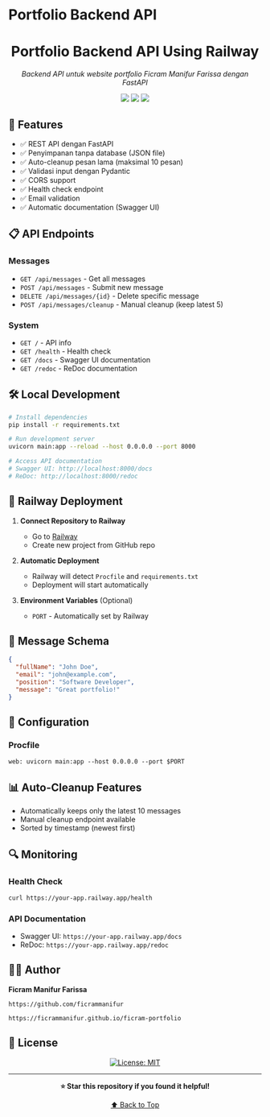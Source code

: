 # Portfolio Backend API

<h1 align="center">Portfolio Backend API Using Railway</h1>
<p align="center"><em>Backend API untuk website portfolio Ficram Manifur Farissa dengan FastAPI</em></p>

<p align="center">
  <img src="https://img.shields.io/badge/last%20commit-today-brightgreen" />
  <img src="https://img.shields.io/badge/c++-100%25-blue" />
  <img src="https://img.shields.io/badge/languages-1-informational" />
</p>

## 🚀 Features

- ✅ REST API dengan FastAPI
- ✅ Penyimpanan tanpa database (JSON file)
- ✅ Auto-cleanup pesan lama (maksimal 10 pesan)
- ✅ Validasi input dengan Pydantic
- ✅ CORS support
- ✅ Health check endpoint
- ✅ Email validation
- ✅ Automatic documentation (Swagger UI)

## 📋 API Endpoints

### Messages
- `GET /api/messages` - Get all messages
- `POST /api/messages` - Submit new message
- `DELETE /api/messages/{id}` - Delete specific message
- `POST /api/messages/cleanup` - Manual cleanup (keep latest 5)

### System
- `GET /` - API info
- `GET /health` - Health check
- `GET /docs` - Swagger UI documentation
- `GET /redoc` - ReDoc documentation

## 🛠 Local Development

```bash
# Install dependencies
pip install -r requirements.txt
```

```bash
# Run development server
uvicorn main:app --reload --host 0.0.0.0 --port 8000
```

```bash
# Access API documentation
# Swagger UI: http://localhost:8000/docs
# ReDoc: http://localhost:8000/redoc
```

## 🚀 Railway Deployment

1. **Connect Repository to Railway**
   - Go to [Railway](https://railway.app)
   - Create new project from GitHub repo

2. **Automatic Deployment**
   - Railway will detect `Procfile` and `requirements.txt`
   - Deployment will start automatically

3. **Environment Variables** (Optional)
   - `PORT` - Automatically set by Railway

## 📝 Message Schema

```json
{
  "fullName": "John Doe",
  "email": "john@example.com",
  "position": "Software Developer",
  "message": "Great portfolio!"
}
```

## 🔧 Configuration

### Procfile
```
web: uvicorn main:app --host 0.0.0.0 --port $PORT
```

## 📊 Auto-Cleanup Features

- Automatically keeps only the latest 10 messages
- Manual cleanup endpoint available
- Sorted by timestamp (newest first)

## 🔍 Monitoring

### Health Check
```bash
curl https://your-app.railway.app/health
```

### API Documentation
- Swagger UI: `https://your-app.railway.app/docs`
- ReDoc: `https://your-app.railway.app/redoc`

## 👨‍💻 Author

**Ficram Manifur Farissa**
```GitHub:
https://github.com/ficrammanifur
```
```Portfolio: 
https://ficrammanifur.github.io/ficram-portfolio
```

## 📝 License
<p align="center">
  <a href="https://github.com/ficrammanifur/ficrammanifur/blob/main/LICENSE">
    <img src="https://img.shields.io/badge/license-MIT-blue" alt="License: MIT" />
  </a>
</p>

---

<div align="center">

**⭐ Star this repository if you found it helpful!**

<p align="centre"><a href="portfolio-backend-api">⬆ Back to Top</a></p>
